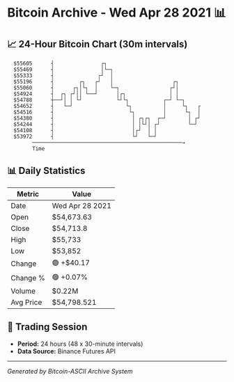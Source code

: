 # Bitcoin Archive - Wed Apr 28 2021 📊

## 📈 24-Hour Bitcoin Chart (30m intervals)

```
  $55605      ┤               ┌┐                               
  $55469      ┤               │└─┐                             
  $55333      ┤              ┌┘  │                             
  $55196      ┤        ┌┐   ┌┘   │                   ┌┐        
  $55060      ┤      ┌┐│└┐  │    └─┐                ┌┘│        
  $54924      ┤  ┌┐ ┌┘││ └──┘      │┌┐              │ │        
  $54788      ┼──┘│ │ └┘           └┘└┐           ┌─┘ └─┐      
  $54652      ┤   └─┘                 └┐          │     └┐   ┌ 
  $54516      ┤                        └┐         │      └┐  │ 
  $54380      ┤                         │ ┌┐┌┐  ┌─┘       │ ┌┘ 
  $54244      ┤                         │ │└┘│ ┌┘         └─┘  
  $54108      ┤                         │┌┘  │ │               
  $53972      ┤                         └┘   └─┘               
        ────────────────────────────────────────────────→
        Time
```

## 📊 Daily Statistics

| Metric | Value |
|--------|-------|
| Date | Wed Apr 28 2021 |
| Open | $54,673.63 |
| Close | $54,713.8 |
| High | $55,733 |
| Low | $53,852 |
| Change | 🟢 +$40.17 |
| Change % | 🟢 +0.07% |
| Volume | $0.22M |
| Avg Price | $54,798.521 |

## 📅 Trading Session

- **Period:** 24 hours (48 x 30-minute intervals)
- **Data Source:** Binance Futures API

---
*Generated by Bitcoin-ASCII Archive System*
